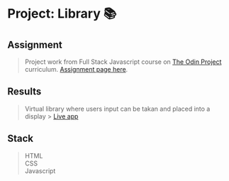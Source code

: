 # Project: Library :books:

## Assignment

> Project work from Full Stack Javascript course on [The Odin Project](https://www.theodinproject.com) curriculum.
> [Assignment page here](https://www.theodinproject.com/paths/full-stack-javascript/courses/javascript/lessons/library).

## Results

> Virtual library where users input can be takan and placed into a display > [Live app](https://KarolisDavli.github.io/library/)

## Stack

> HTML  
> CSS  
> Javascript
